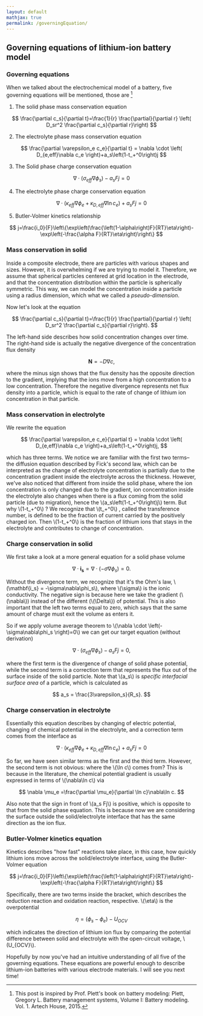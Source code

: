 ```yaml
---
layout: default
mathjax: true
permalink: /governingEquation/
---
```


## Governing equations of lithium-ion battery model

### Governing equations

When we talked about the electrochemical model of a battery, five governing equations will be mentioned, those are [^1]

1. The solid phase mass conservation equation

$$
\frac{\partial c_s}{\partial t}=\frac{1}{r} \frac{\partial}{\partial r} \left( D_sr^2 \frac{\partial c_s}{\partial r}\right)
$$

2. The electrolyte phase mass conservation equation

$$
\frac{\partial \varepsilon_e c_e}{\partial t} = \nabla \cdot \left( D_{e,eff}\nabla c_e \right)+a_s\left(1-t_+^0\right)j
$$

3. The Solid phase charge conservation equation

$$
\nabla\cdot\left(\sigma_{eff}\nabla\phi_s\right)-a_sFj=0
$$

4. The electrolyte phase charge conservation equation

$$
\nabla\cdot\left(\kappa_{eff}\nabla\phi_e+\kappa_{D,eff}\nabla\ln c_e\right)+a_sFj=0
$$

5. Butler-Volmer kinetics relationship

$$
j=\frac{i_0}{F}\left\{\exp\left(\frac{\left(1-\alpha\right)F}{RT}\eta\right)-\exp\left(-\frac{\alpha F}{RT}\eta\right)\right\}
$$

### Mass conservation in solid

Inside a composite electrode, there are particles with various shapes and sizes. However, it is overwhelming if we are trying to model it. Therefore, we assume that spherical particles centered at grid location in the electrode, and that the concentration distribution within the particle is spherically symmetric. This way, we can model the concentration inside a particle using a radius dimension, which what we called a *pseudo-dimension*.  

Now let's look at the equation

$$
\frac{\partial c_s}{\partial t}=\frac{1}{r} \frac{\partial}{\partial r} \left( D_sr^2 \frac{\partial c_s}{\partial r}\right).
$$

The left-hand side describes how solid concentration changes over time. The right-hand side is actually the negative divergence of the concentration flux density

 $$
 \mathbf{N}=-D\nabla c,
 $$ 

 where the minus sign shows that the flux density has the opposite direction to the gradient, implying that the ions move from a high concentration to a low concentration. Therefore the negative divergence represents net flux density into a particle, which is equal to the rate of change of lithium ion concentration in that particle. 

### Mass conservation in electrolyte

 We rewrite the equation

 $$
 \frac{\partial \varepsilon_e c_e}{\partial t} = \nabla \cdot \left( D_{e,eff}\nabla c_e \right)+a_s\left(1-t_+^0\right)j,
 $$

 which has three terms. We notice we are familiar with the first two terms–the diffusion equation described by Fick's second law, which can be interpreted as the change of electrolyte concentration is partially due to the concentration gradient inside the electrolyte across the thickness. However, we've also noticed that different from inside the solid phase, where the ion concentration is only changed due to the gradient, ion concentration inside the electrolyte also changes when there is a flux coming from the solid particle (due to migration), hence the \\(a_s\left(1-t_+^0\right)j\\) term. But why \\(1-t_+^0\\) ? We recognize that \\(t_+^0\\) , called the transference number, is defined to be the fraction of current carried by the positively charged ion. Then \\(1-t_+^0\\)  is the fraction of lithium ions that stays in the electrolyte and contributes to change of concentration. 

### Charge conservation in solid

 We first take a look at a more general equation for a solid phase volume

 $$
 \nabla \cdot \mathbf{i_s} = \nabla \cdot \left(-\sigma\nabla\phi_s \right)=0.
 $$

 Without the divergence term, we recognize that it's the Ohm's law, \\(\mathbf{i_s} = -\sigma\nabla\phi_s\\), where \\(\sigma\\) is the ionic conductivity. The negative sign is because here we take the gradient (\\(\nabla\\)) instead of the different (\\(\Delta\\)) of potential. This is also important that the left two terms equal to zero, which says that the same amount of charge must exit the volume as enters it. 

 So if we apply volume average theorem to \\(\nabla \cdot \left(-\sigma\nabla\phi_s \right)=0\\) we can get our target equation (without derivation)

 $$
 \nabla\cdot\left(\sigma_{eff}\nabla\phi_s\right)-a_sFj=0,
 $$

where the first term is the divergence of change of solid phase potential, while the second term is a correction term that represents the flux out of the surface inside of the solid particle.  Note that \\(a_s\\) is *specific interfacial surface area* of a particle, which is calculated as

$$
a_s = \frac{3\varepsilon_s}{R_s}.
$$

### Charge conservation in electrolyte

Essentially this equation describes by changing of electric potential, changing of chemical potential in the electrolyte, and a correction term comes from the interface as

$$
\nabla\cdot\left(\kappa_{eff}\nabla\phi_e+\kappa_{D,eff}\nabla\ln c_e\right)+a_sFj=0
$$

So far, we have seen similar terms as the first and the third term. However, the second term is not obvious: where the \\(\ln c\\) comes from? This is because in the literature, the chemical potential gradient is usually expressed in terms of \\(\nabla\ln c\\) via

$$
\nabla \mu_e =\frac{\partial \mu_e}{\partial \ln c}\nabla\ln c.
$$

Also note that the sign in front of \\(a_s Fj\\) is positive, which is opposite to that from the solid phase equation. This is because now we are considering the surface outside the solid/electrolyte interface that has the same direction as the ion flux.

### Butler-Volmer kinetics equation

Kinetics describes "how fast" reactions take place, in this case, how quickly lithium ions move across the solid/electrolyte interface, using the Butler-Volmer equation

$$
j=\frac{i_0}{F}\left\{\exp\left(\frac{\left(1-\alpha\right)F}{RT}\eta\right)-\exp\left(-\frac{\alpha F}{RT}\eta\right)\right\}
$$

Specifically, there are two terms inside the bracket, which describes the reduction reaction and oxidation reaction, respective. \\(\eta\\) is the overpotential

$$
\eta = \left(\phi_s-\phi_e\right)-U_{OCV}
$$

which indicates the direction of lithium ion flux by comparing the potential difference between solid and electrolyte with the open-circuit voltage, \\(U_{OCV}\\).

Hopefully by now you've had an intuitive understanding of all five of the governing equations. These equations are powerful enough to describe lithium-ion batteries with various electrode materials. I will see you next time!


 [^1]: This post is inspired by Prof. Plett's book on battery modeling: Plett, Gregory L. Battery management systems, Volume I: Battery modeling. Vol. 1. Artech House, 2015.
